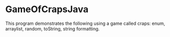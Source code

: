 # GameOfCrapsJava
This program demonstrates the following using a game called craps: enum, arraylist, random, toString, string formatting.
